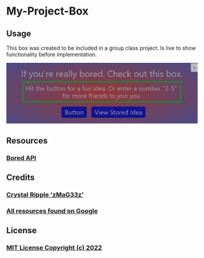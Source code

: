 # My-Project-Box

## Usage

This box was created to be included in a group class project.  Is live to show functionality before implementation.

![Bored Box](./assets/boredbox1.png)

## Resources
### [Bored API](http://www.boredapi.com/documentation)

## Credits

### [Crystal Ripple 'zMaG33z'](https://github.com/zMag33z)
### [All resources found on Google](https://www.google.com)

## License

### [MIT License Copyright (c) 2022](https://zmag33z.github.io/My-Project-Box/license.md)
